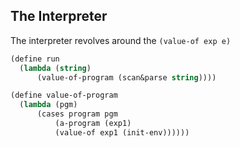
## The Interpreter
The interpreter revolves around the `(value-of exp e)`

```lisp
(define run
  (lambda (string)
	  (value-of-program (scan&parse string))))

(define value-of-program
  (lambda (pgm)
	  (cases program pgm
		  (a-program (exp1)
		  (value-of exp1 (init-env))))))
```
